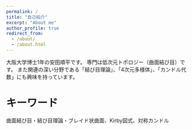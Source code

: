 ```yaml
---
permalink: /
title: "自己紹介"
excerpt: "About me"
author_profile: true
redirect_from:
  - /about/
  - /about.html
---
```


大阪大学博士1年の安田順平です。
専門は低次元トポロジー（曲面結び目）です。
また関連の深い分野である「結び目理論」、「4次元多様体」、「カンドル代数」にも興味を持っています。

キーワード
======
曲面結び目・結び目理論・ブレイド状曲面、Kirby図式、対称カンドル